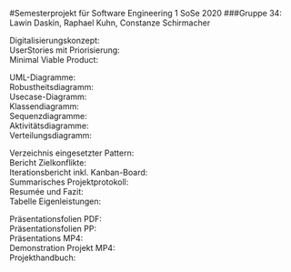 #Semesterprojekt für Software Engineering 1 SoSe 2020
###Gruppe 34: Lawin Daskin, Raphael Kuhn, Constanze Schirmacher


Digitalisierungskonzept: \
UserStories mit Priorisierung: \
Minimal Viable Product:

UML-Diagramme: \
    Robustheitsdiagramm: \
    Usecase-Diagramm: \
    Klassendiagramm: \
    Sequenzdiagramme: \
    Aktivitätsdiagramme: \
    Verteilungsdiagramm:

Verzeichnis eingesetzter Pattern: \
Bericht Zielkonflikte: \
Iterationsbericht inkl. Kanban-Board: \
Summarisches Projektprotokoll: \
Resumée und Fazit: \
Tabelle Eigenleistungen:

Präsentationsfolien PDF: \
Präsentationsfolien PP: \
Präsentations MP4: \
Demonstration Projekt MP4: \
Projekthandbuch:
